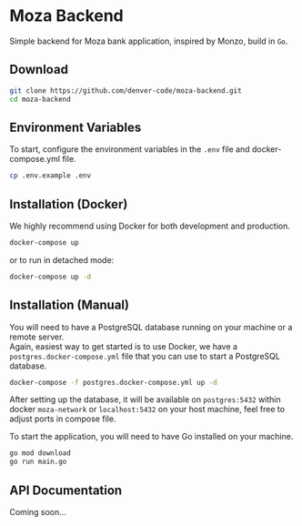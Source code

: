# Moza Backend  
Simple backend for Moza bank application, inspired by Monzo, build in `Go`.

## Download  
```bash
git clone https://github.com/denver-code/moza-backend.git
cd moza-backend
```

## Environment Variables  
To start, configure the environment variables in the `.env` file and docker-compose.yml file.
```bash
cp .env.example .env
```  

## Installation (Docker)  
We highly recommend using Docker for both development and production.    
```bash
docker-compose up
```  
or to run in detached mode:  
```bash
docker-compose up -d
```  


## Installation (Manual)
You will need to have a PostgreSQL database running on your machine or a remote server.  
Again, easiest way to get started is to use Docker, we have a `postgres.docker-compose.yml` file that you can use to start a PostgreSQL database.  
```bash
docker-compose -f postgres.docker-compose.yml up -d
```  

After setting up the database, it will be available on `postgres:5432` within docker `moza-network` or `localhost:5432` on your host machine, feel free to adjust ports in compose file.  

To start the application, you will need to have Go installed on your machine.  
```bash
go mod download
go run main.go
```

## API Documentation  
Coming soon...